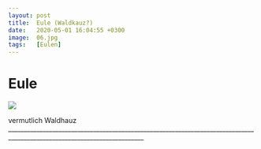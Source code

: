 ```yaml
---
layout: post
title:  Eule (Waldkauz?)
date:   2020-05-01 16:04:55 +0300
image:  06.jpg
tags:   [Eulen]
---
```

# Eule

![]({{site.baseurl}}/img/00.jpg)

vermutlich Waldhauz _________________________________________________________________________________________________________________________